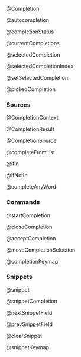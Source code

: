 @Completion

@autocompletion

@completionStatus

@currentCompletions

@selectedCompletion

@selectedCompletionIndex

@setSelectedCompletion

@pickedCompletion

### Sources

@CompletionContext

@CompletionResult

@CompletionSource

@completeFromList

@ifIn

@ifNotIn

@completeAnyWord

### Commands

@startCompletion

@closeCompletion

@acceptCompletion

@moveCompletionSelection

@completionKeymap

### Snippets

@snippet

@snippetCompletion

@nextSnippetField

@prevSnippetField

@clearSnippet

@snippetKeymap

